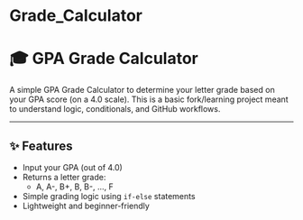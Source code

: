 # Grade_Calculator
# 🎓 GPA Grade Calculator

A simple GPA Grade Calculator to determine your letter grade based on your GPA score (on a 4.0 scale).
This is a basic fork/learning project meant to understand logic, conditionals, and GitHub workflows.

---

## ✨ Features

- Input your GPA (out of 4.0)
- Returns a letter grade:
  - A, A-, B+, B, B-, ..., F
- Simple grading logic using `if-else` statements
- Lightweight and beginner-friendly




